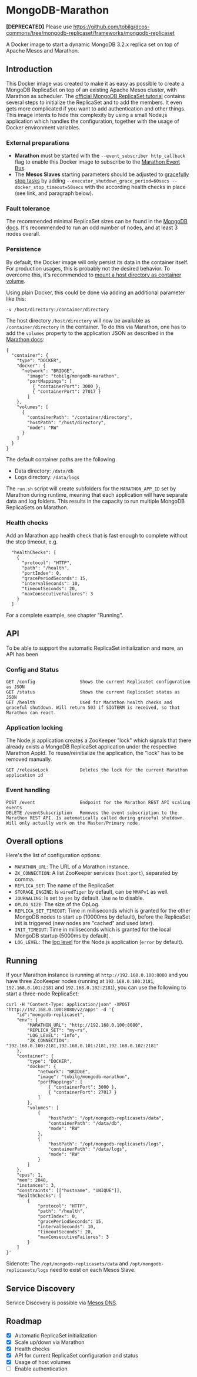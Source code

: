 # MongoDB-Marathon

**[DEPRECATED]** Please use https://github.com/tobilg/dcos-commons/tree/mongodb-replicaset/frameworks/mongodb-replicaset

A Docker image to start a dynamic MongoDB 3.2.x replica set on top of Apache Mesos and Marathon.

## Introduction

This Docker image was created to make it as easy as possible to create a MongoDB ReplicaSet on top of an existing Apache Mesos cluster, with Marathon as scheduler. 
The [official MongoDB ReplicaSet tutorial](https://docs.mongodb.org/manual/tutorial/deploy-replica-set/) contains several steps to initialize the ReplicaSet and to add the members. 
It even gets more complicated if you want to add authentication and other things. This image intents to hide this complexity by using a small Node.js application which handles the configuration, together with the usage of Docker environment variables.

### External preparations

* **Marathon** must be started with the `--event_subscriber http_callback` flag to enable this Docker image to subscribe to the [Marathon Event Bus](https://mesosphere.github.io/marathon/docs/event-bus.html).
* The **Mesos Slaves** starting parameters should be adjusted to [gracefully stop tasks](https://github.com/meltwater/proxymatic#rolling-upgradesrestarts) by adding `--executor_shutdown_grace_period=60secs --docker_stop_timeout=50secs` with the according health checks in place (see link, and paragraph below).

### Fault tolerance

The recommended minimal ReplicaSet sizes can be found in the [MongoDB docs](https://docs.mongodb.org/manual/core/replica-set-architectures/#determine-the-number-of-members). It's recommended to run an odd number of nodes, and at least 3 nodes overall. 

### Persistence

By default, the Docker image will only persist its data in the container itself. For production usages, this is probably not the desired behavior. To overcome this, it's recommended to 
[mount a host directory as container volume](https://docs.docker.com/userguide/dockervolumes/#mount-a-host-directory-as-a-data-volume).

Using plain Docker, this could be done via adding an additional parameter like this: 
  
    -v /host/directory:/container/directory
    
The host directory `/host/directory` will now be available as `/container/directory` in the container. To do this via Marathon, one has to add the `volumes` property to the application JSON as described in the [Marathon docs](https://mesosphere.github.io/marathon/docs/native-docker.html):

```
{
  "container": {
    "type": "DOCKER",
    "docker": {
      "network": "BRIDGE",
        "image": "tobilg/mongodb-marathon",
        "portMappings": [
          { "containerPort": 3000 },
          { "containerPort": 27017 }
        ]
    },
    "volumes": [
      {
        "containerPath": "/container/directory",
        "hostPath": "/host/directory",
        "mode": "RW"
      }
    ]
  }
}
```

The default container paths are the following

* Data directory: `/data/db`
* Logs directory: `/data/logs`

The `run.sh` script will create subfolders for the `MARATHON_APP_ID` set by Marathon during runtime, meaning that each application will have separate data and log folders. This results in the capacity to run multiple MongoDB ReplicaSets on Marathon.

### Health checks

Add an Marathon app health check that is fast enough to complete without the stop timeout, e.g. 

```
  "healthChecks": [
    {
      "protocol": "HTTP",
      "path": "/health",
      "portIndex": 0,
      "gracePeriodSeconds": 15,
      "intervalSeconds": 10,
      "timeoutSeconds": 20,
      "maxConsecutiveFailures": 3
    }
  ]
```

For a complete example, see chapter "Running".

## API

To be able to support the automatic ReplicaSet initialization and more, an API has been 

### Config and Status

    GET /config                 Shows the current ReplicaSet configuration as JSON
    GET /status                 Shows the current ReplicaSet status as JSON
    GET /health                 Used for Marathon health checks and graceful shutdown. Will return 503 if SIGTERM is received, so that Marathon can react. 
    
### Application locking

The Node.js application creates a ZooKeeper "lock" which signals that there already exists a MongoDB ReplicaSet application under the respective Marathon AppId. To reuse/reinitialize the application, the "lock" has to be removed manually. 

    GET /releaseLock            Deletes the lock for the current Marathon application id
    
### Event handling

    POST /event                 Endpoint for the Marathon REST API scaling events
    DELETE /eventSubscription   Removes the event subscription to the Marathon REST API. Is automatically called during graceful shutdown. Will only actually work on the Master/Primary node.

## Overall options

Here's the list of configuration options:

 * `MARATHON_URL`: The URL of a Marathon instance.
 * `ZK_CONNECTION`: A list ZooKeeper services (`host:port`), separated by comma.  
 * `REPLICA_SET`: The name of the ReplicaSet
 * `STORAGE_ENGINE`: Is `wiredTiger` by default, can be `MMAPv1` as well.
 * `JOURNALING`: Is set to `yes` by default. Use `no` to disable.
 * `OPLOG_SIZE`: The size of the OpLog. 
 * `REPLICA_SET_TIMEOUT`: Time in milliseconds which is granted for the other MongoDB nodes to start up (10000ms by default), before the ReplicaSet init is triggered (new nodes are "cached" and used later).
 * `INIT_TIMEOUT`: Time in milliseconds which is granted for the local MongoDB startup (5000ms by default).
 * `LOG_LEVEL`: The [log level](https://www.npmjs.com/package/winston#logging-levels) for the Node.js application (`error` by default).
 
## Running

If your Marathon instance is running at `http://192.168.0.100:8080` and you have three ZooKeeper nodes (running at `192.168.0.100:2181`, `192.168.0.101:2181` and `192.168.0.102:2181`), you can use the following to start a three-node ReplicaSet:
 
```
curl -H "Content-Type: application/json" -XPOST 'http://192.168.0.100:8080/v2/apps' -d '{
    "id":"mongodb-replicaset",
    "env": {
        "MARATHON_URL": "http://192.168.0.100:8080",
        "REPLICA_SET": "my-rs",
        "LOG_LEVEL": "info",
        "ZK_CONNECTION": "192.168.0.100:2181,192.168.0.101:2181,192.168.0.102:2181"
    },
    "container": {
        "type": "DOCKER",
        "docker": {
            "network": "BRIDGE",
            "image": "tobilg/mongodb-marathon",
            "portMappings": [
                { "containerPort": 3000 },
                { "containerPort": 27017 }
            ]
        },
        "volumes": [
            {
                "hostPath": "/opt/mongodb-replicasets/data",
                "containerPath": "/data/db",
                "mode": "RW"
            },
            {
                "hostPath": "/opt/mongodb-replicasets/logs",
                "containerPath": "/data/logs",
                "mode": "RW"
            }
        ]
    },
    "cpus": 1,
    "mem": 2048,
    "instances": 3,
    "constraints": [["hostname", "UNIQUE"]],
    "healthChecks": [
        {
            "protocol": "HTTP",
            "path": "/health",
            "portIndex": 0,
            "gracePeriodSeconds": 15,
            "intervalSeconds": 10,
            "timeoutSeconds": 20,
            "maxConsecutiveFailures": 3
        }
    ]
}'
```

Sidenote: The `/opt/mongodb-replicasets/data` and `/opt/mongodb-replicasets/logs` need to exist on each Mesos Slave.

## Service Discovery

Service Discovery is possible via [Mesos DNS](https://github.com/mesosphere/mesos-dns).  

## Roadmap

 - [x] Automatic ReplicaSet initialization
 - [x] Scale up/down via Marathon
 - [x] Health checks
 - [x] API for current ReplicaSet configuration and status
 - [x] Usage of host volumes
 - [ ] Enable authentication
